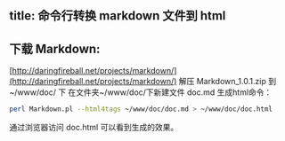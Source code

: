 title: 命令行转换 markdown 文件到 html
---
## 下载 Markdown:
[http://daringfireball.net/projects/markdown/](http://daringfireball.net/projects/markdown/)
解压 Markdown_1.0.1.zip 到 ~/www/doc/ 下
在文件夹~/www/doc/下新建文件 doc.md
生成html命令：
```sh
perl Markdown.pl --html4tags ~/www/doc/doc.md > ~/www/doc/doc.html
```
通过浏览器访问 doc.html 可以看到生成的效果。